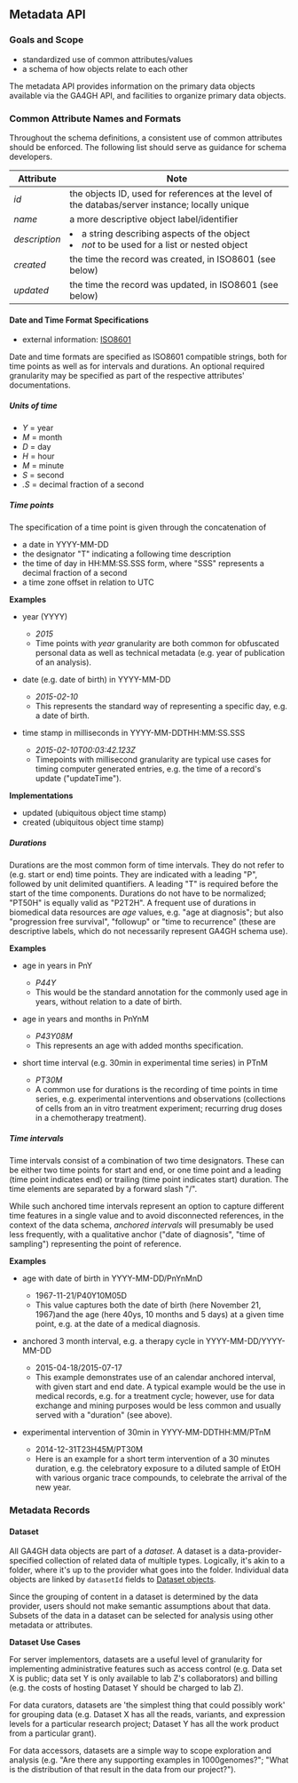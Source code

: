 ## Metadata API

### Goals and Scope

* standardized use of common attributes/values
* a schema of how objects relate to each other

The metadata API provides information on the primary data objects
available via the GA4GH API, and facilities to organize primary data
objects.

### Common Attribute Names and Formats

Throughout the schema definitions, a consistent use of common attributes should
be enforced. The following list should serve as guidance for schema developers.

Attribute        | Note
--- | ---
*id*            | the objects ID, used for references at the level of the databas/server instance; locally unique
*name*          | a more descriptive object label/identifier
*description*   | <li>a string describing aspects of the object</li><li>*not* to be used for a list or nested object</li>
*created*       | the time the record was created, in ISO8601 (see below)
*updated*       | the time the record was updated, in ISO8601 (see below)


#### Date and Time Format Specifications

* external information: [ISO8601](https://www.w3.org/TR/NOTE-datetime)

Date and time formats are specified as ISO8601 compatible strings, both for
time points as well as for intervals and durations.
An optional required granularity may be specified as part of the respective
attributes' documentations.

##### Units of time

* *Y* = year
* *M* = month
* *D* = day
* *H* = hour
* *M* = minute
* *S* = second
* *.S* = decimal fraction of a second


##### Time points

The specification of a time point is given through the concatenation of

* a date in YYYY-MM-DD
* the designator "T" indicating a following time description
* the time of day in HH:MM:SS.SSS form, where "SSS" represents a decimal
  fraction of a second
* a time zone offset in relation to UTC

**Examples**

* year (YYYY)
    - *2015*
    - Time points with *year* granularity are both common for obfuscated personal data as well as technical metadata (e.g. year of publication of an analysis).

* date (e.g. date of birth) in YYYY-MM-DD
    - *2015-02-10*
    - This represents the standard way of representing a specific day, e.g. a date of birth.

* time stamp in milliseconds in YYYY-MM-DDTHH:MM:SS.SSS
    - *2015-02-10T00:03:42.123Z*
    - Timepoints with millisecond granularity are typical use cases for timing computer generated entries, e.g. the time of a record's update ("updateTime").

**Implementations**

* updated (ubiquitous object time stamp)
* created (ubiquitous object time stamp)


##### Durations

Durations are the most common form of time intervals. They do not refer to
(e.g. start or end) time points.
They are indicated with a leading "P", followed by unit delimited
quantifiers. A leading "T" is required before the start of the time components.
Durations do not have to be normalized; "PT50H" is equally valid as "P2T2H".
A frequent use of durations in biomedical data resources are *age* values,
e.g. "age at diagnosis"; but also "progression free survival", "followup" or "time to recurrence" (these are descriptive labels, which do not necessarily represent GA4GH schema use).

**Examples**

* age in years in PnY
    - *P44Y*
    - This would be the standard annotation for the commonly used age in years, without relation to a date of birth.

* age in years and months in PnYnM
    - *P43Y08M*
    - This represents an age with added months specification.

* short time interval (e.g. 30min in experimental time series) in PTnM
    - *PT30M*
    - A common use for durations is the recording of time points in time series,
      e.g. experimental interventions and observations (collections of cells from
      an in vitro treatment experiment; recurring drug doses in a chemotherapy
      treatment).

##### Time intervals

Time intervals consist of a combination of two time designators. These can be
either two time points for start and end, or one time point and a leading
(time point indicates end) or trailing (time point indicates start) duration.
The time elements are separated by a forward slash "/".

While such anchored time intervals represent an option to capture different time features in a single value and to avoid disconnected references, in the context of the data schema, *anchored intervals* will presumably be used less frequently, with a qualitative anchor ("date of diagnosis", "time of sampling") representing the point of reference.


**Examples**

* age with date of birth in YYYY-MM-DD/PnYnMnD
    - 1967-11-21/P40Y10M05D
    - This value captures both the date of birth (here November 21, 1967)and the age (here 40ys, 10 months and 5 days) at a given time point, e.g. at the date of a medical diagnosis.

* anchored 3 month interval, e.g. a therapy cycle in YYYY-MM-DD/YYYY-MM-DD
    - 2015-04-18/2015-07-17
    - This example demonstrates use of an calendar anchored interval, with given start and end date. A typical example would be the use in medical records, e.g. for a treatment cycle; however, use for data exchange and mining purposes would be less common and usually served with a "duration" (see above).

* experimental intervention of 30min in YYYY-MM-DDTHH:MM/PTnM
    - 2014-12-31T23H45M/PT30M
    - Here is an example for a short term intervention of a 30 minutes duration, e.g. the celebratory exposure to a diluted sample of EtOH with various organic trace compounds, to celebrate the arrival of the new year.



### Metadata Records

#### Dataset

All GA4GH data objects are part of a *dataset*. A dataset is a
data-provider-specified collection of related data of multiple types.
Logically, it's akin to a folder, where it's up to the provider what
goes into the folder. Individual data objects are linked by
`datasetId` fields to [Dataset objects](../schemas/shared.proto).

Since the grouping of content in a dataset is determined by the data
provider, users should not make semantic assumptions about that data.
Subsets of the data in a dataset can be selected for analysis using
other metadata or attributes.

**Dataset Use Cases**

For server implementors, datasets are a useful level of granularity
for implementing administrative features such as access control
(e.g. Data set X is public; data set Y is only available to lab Z's
collaborators) and billing (e.g. the costs of hosting Dataset Y should
be charged to lab Z).

For data curators, datasets are 'the simplest thing that could
possibly work' for grouping data (e.g. Dataset X has all the reads,
variants, and expression levels for a particular research project;
Dataset Y has all the work product from a particular grant).

For data accessors, datasets are a simple way to scope exploration and
analysis (e.g. "Are there any supporting examples in 1000genomes?";
"What is the distribution of that result in the data from our project?").

